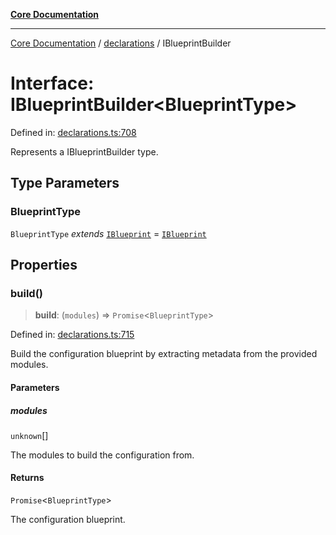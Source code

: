[**Core Documentation**](../../README.md)

***

[Core Documentation](../../README.md) / [declarations](../README.md) / IBlueprintBuilder

# Interface: IBlueprintBuilder\<BlueprintType\>

Defined in: [declarations.ts:708](https://github.com/stonemjs/core/blob/65c9e07f9d264b07f6e4091fcc29046b5ca8ea45/src/declarations.ts#L708)

Represents a IBlueprintBuilder type.

## Type Parameters

### BlueprintType

`BlueprintType` *extends* [`IBlueprint`](../type-aliases/IBlueprint.md) = [`IBlueprint`](../type-aliases/IBlueprint.md)

## Properties

### build()

> **build**: (`modules`) => `Promise`\<`BlueprintType`\>

Defined in: [declarations.ts:715](https://github.com/stonemjs/core/blob/65c9e07f9d264b07f6e4091fcc29046b5ca8ea45/src/declarations.ts#L715)

Build the configuration blueprint by extracting metadata from the provided modules.

#### Parameters

##### modules

`unknown`[]

The modules to build the configuration from.

#### Returns

`Promise`\<`BlueprintType`\>

The configuration blueprint.
